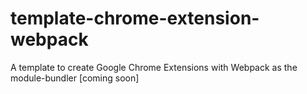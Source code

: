 # template-chrome-extension-webpack
A template to create Google Chrome Extensions with Webpack as the module-bundler [coming soon]
